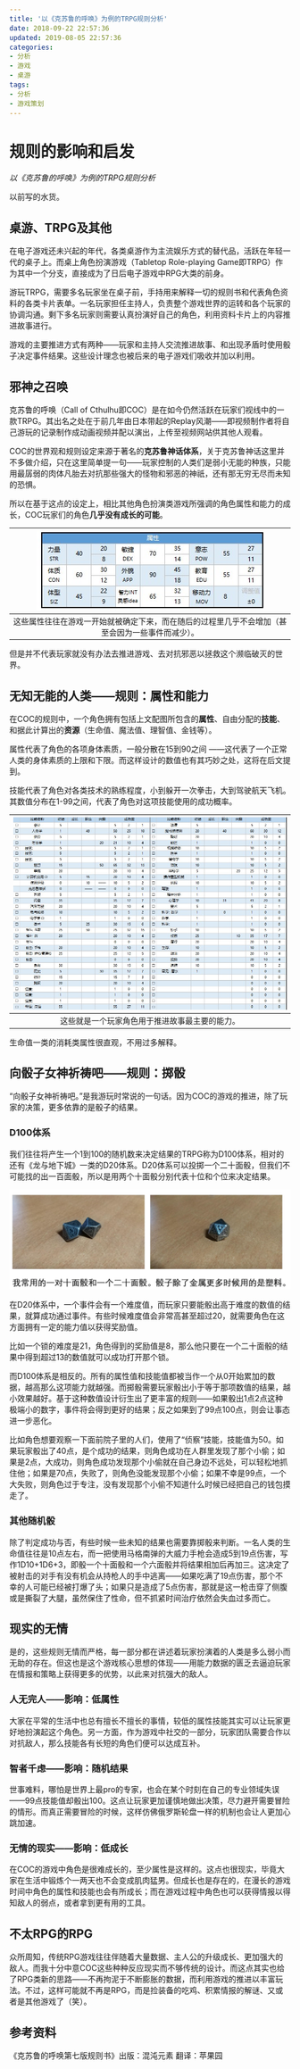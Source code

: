 ```yaml
---
title: '以《克苏鲁的呼唤》为例的TRPG规则分析'
date: 2018-09-22 22:57:36
updated: 2019-08-05 22:57:36
categories:
- 分析
- 游戏
- 桌游
tags:
- 分析
- 游戏策划
---
```

# 规则的影响和启发

*以《克苏鲁的呼唤》为例的TRPG规则分析*

以前写的水货。

<!--more-->
## 桌游、TRPG及其他

在电子游戏还未兴起的年代，各类桌游作为主流娱乐方式的替代品，活跃在年轻一代的桌子上。而桌上角色扮演游戏（Tabletop Role-playing Game即TRPG）作为其中一个分支，直接成为了日后电子游戏中RPG大类的前身。

游玩TRPG，需要多名玩家坐在桌子前，手持用来解释一切的规则书和代表角色资料的各类卡片表单。一名玩家担任主持人，负责整个游戏世界的运转和各个玩家的协调沟通。剩下多名玩家则需要认真扮演好自己的角色，利用资料卡片上的内容推进故事进行。

游戏的主要推进方式有两种——玩家和主持人交流推进故事、和出现矛盾时使用骰子决定事件结果。这些设计理念也被后来的电子游戏们吸收并加以利用。

## 邪神之召唤

克苏鲁的呼唤（Call of Cthulhu即COC）是在如今仍然活跃在玩家们视线中的一款TRPG。其出名之处在于前几年由日本带起的Replay风潮——即视频制作者将自己游玩的记录制作成动画视频并配以演出，上传至视频网站供其他人观看。

COC的世界观和规则设定来源于著名的**克苏鲁神话体系**，关于克苏鲁神话这里并不多做介绍，只在这里简单提一句——玩家控制的人类们是弱小无能的种族，只能用最孱弱的肉体凡胎去对抗那些强大的怪物和邪恶的神祇，还有那无穷无尽而未知的恐惧。

所以在基于这点的设定上，相比其他角色扮演类游戏所强调的角色属性和能力的成长，COC玩家们的角色**几乎没有成长的可能**。

|![属性表](COC规则分析\属性表.jpg)|
|:-:|
|这些属性往往在游戏一开始就被确定下来，而在随后的过程里几乎不会增加（甚至会因为一些事件而减少）。|
但是并不代表玩家就没有办法去推进游戏、去对抗邪恶以拯救这个濒临破灭的世界。

## 无知无能的人类——规则：属性和能力

在COC的规则中，一个角色拥有包括上文配图所包含的**属性**、自由分配的**技能**、和据此计算出的**资源**（生命值、魔法值、理智值、金钱等）。

属性代表了角色的各项身体素质，一般分散在15到90之间 ——这代表了一个正常人类的身体素质的上限和下限。而这样设计的数值也有其巧妙之处，这将在后文提到。

技能代表了角色对各类技术的熟练程度，小到躲开一次拳击，大到驾驶航天飞机。其数值分布在1-99之间，代表了角色对这项技能使用的成功概率。

|![属性表](COC规则分析\02.jpg)|
|:-:|
|这些就是一个玩家角色用于推进故事最主要的能力。|
 
生命值一类的消耗类属性很直观，不用过多解释。

## 向骰子女神祈祷吧——规则：掷骰

“向骰子女神祈祷吧。”是我游玩时常说的一句话。因为COC的游戏的推进，除了玩家的决策，更多依靠的是骰子的结果。

### D100体系

我们往往将产生一个1到100的随机数来决定结果的TRPG称为D100体系，相对的还有《龙与地下城》一类的D20体系。D20体系可以投掷一个二十面骰，但我们不可能找的出一百面骰，所以是用两个十面骰分别代表十位和个位来决定结果。

![属性表](COC规则分析\03.jpg)

在D20体系中，一个事件会有一个难度值，而玩家只要能骰出高于难度的数值的结果，就算成功通过事件。有些时候难度值会非常高甚至超过20，就需要角色在这方面拥有一定的能力值以获得奖励值。

比如一个锁的难度是21，角色得到的奖励值是8，那么他只要在一个二十面骰的结果中得到超过13的数值就可以成功打开那个锁。

而D100体系是相反的。所有的属性值和技能值都被当作一个从0开始累加的数据，越高那么这项能力就越强。而掷骰需要玩家骰出小于等于那项数值的结果，越小效果越好。基于这种数值设计衍生出了更丰富的规则——如果骰出1点2点这种极端小的数字，事件将会得到更好的结果；反之如果到了99点100点，则会让事态进一步恶化。

比如角色想要观察一下面前院子里的人们，使用了“侦察”技能，技能值为50。如果玩家骰出了40点，是个成功的结果，则角色成功在人群里发现了那个小偷；如果是2点，大成功，则角色成功发现那个小偷就在自己身边不远处，可以轻松地抓住他；如果是70点，失败了，则角色没能发现那个小偷；如果不幸是99点，一个大失败，则角色过于专注，没有发现那个小偷不知道什么时候已经把自己的钱包摸走了。

### 其他随机骰

除了判定成功与否，有些时候一些未知的结果也需要靠掷骰来判断。一名人类的生命值往往是10点左右，而一把使用马格南弹的大威力手枪会造成5到19点伤害，写作1D10+1D6+3，即骰一个十面骰和一个六面骰并将结果相加后再加三。这决定了被射击的对手有没有机会从持枪人的手中逃离——如果吃满了19点伤害，那个不幸的人可能已经被打爆了头；如果只是造成了5点伤害，那就是这一枪击穿了侧腹或是撕裂了大腿，虽然保住了性命，但不抓紧时间治疗依然会失血过多而亡。

## 现实的无情

是的，这些规则无情而严格，每一部分都在讲述着玩家扮演着的人类是多么弱小而无助的存在。但这也是这个游戏核心思想的体现——用能力数据的匮乏去逼迫玩家在情报和策略上获得更多的优势，以此来对抗强大的敌人。

### 人无完人——影响：低属性

大家在平常的生活中也总有擅长不擅长的事情，较低的属性技能其实可以让玩家更好地扮演起这个角色。另一方面，作为游戏中社交的一部分，玩家团队需要合作以对抗敌人，那么技能各有长短的角色们便可以达成互补。

### 智者千虑——影响：随机结果

世事难料，哪怕是世界上最pro的专家，也会在某个时刻在自己的专业领域失误——99点技能值却骰出100。这点让玩家更加谨慎地做出决策，尽力避开需要冒险的情形。而真正需要冒险的时候，这样仿佛俄罗斯轮盘一样的机制也会让人更加心跳加速。

### 无情的现实——影响：低成长

在COC的游戏中角色是很难成长的，至少属性是这样的。这点也很现实，毕竟大家在生活中锻炼个一两天也不会变成肌肉猛男。但成长也是存在的，在漫长的游戏时间中角色的属性和技能也会有所成长；而在游戏过程中角色也可以获得情报以得知敌人的弱点，或者拿到更有用的工具。

## 不太RPG的RPG

众所周知，传统RPG游戏往往伴随着大量数据、主人公的升级成长、更加强大的敌人。而我十分中意COC这些种种反应现实而不够传统的设计。而这点其实也给了RPG类新的思路——不再拘泥于不断膨胀的数据，而利用游戏的推进以丰富玩法。不过，这样可能就不再是RPG，而是捡装备的吃鸡、积累情报的解谜、又或者是其他游戏了（笑）。

## 参考资料

《克苏鲁的呼唤第七版规则书》出版：混沌元素 翻译：苹果园